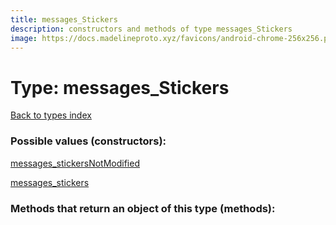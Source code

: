 ```yaml
---
title: messages_Stickers
description: constructors and methods of type messages_Stickers
image: https://docs.madelineproto.xyz/favicons/android-chrome-256x256.png
---
```

# Type: messages\_Stickers  
[Back to types index](index.md)



### Possible values (constructors):

[messages\_stickersNotModified](../constructors/messages_stickersNotModified.md)  

[messages\_stickers](../constructors/messages_stickers.md)  



### Methods that return an object of this type (methods):



